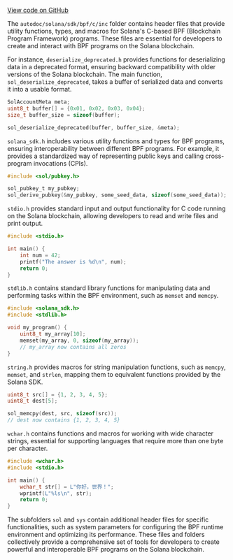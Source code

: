 [View code on GitHub](https://github.com/solana-labs/solana/tree/master/na/sdk/bpf/c/inc)

The `autodoc/solana/sdk/bpf/c/inc` folder contains header files that provide utility functions, types, and macros for Solana's C-based BPF (Blockchain Program Framework) programs. These files are essential for developers to create and interact with BPF programs on the Solana blockchain.

For instance, `deserialize_deprecated.h` provides functions for deserializing data in a deprecated format, ensuring backward compatibility with older versions of the Solana blockchain. The main function, `sol_deserialize_deprecated`, takes a buffer of serialized data and converts it into a usable format.

```c
SolAccountMeta meta;
uint8_t buffer[] = {0x01, 0x02, 0x03, 0x04};
size_t buffer_size = sizeof(buffer);

sol_deserialize_deprecated(buffer, buffer_size, &meta);
```

`solana_sdk.h` includes various utility functions and types for BPF programs, ensuring interoperability between different BPF programs. For example, it provides a standardized way of representing public keys and calling cross-program invocations (CPIs).

```c
#include <sol/pubkey.h>

sol_pubkey_t my_pubkey;
sol_derive_pubkey(&my_pubkey, some_seed_data, sizeof(some_seed_data));
```

`stdio.h` provides standard input and output functionality for C code running on the Solana blockchain, allowing developers to read and write files and print output.

```c
#include <stdio.h>

int main() {
    int num = 42;
    printf("The answer is %d\n", num);
    return 0;
}
```

`stdlib.h` contains standard library functions for manipulating data and performing tasks within the BPF environment, such as `memset` and `memcpy`.

```c
#include <solana_sdk.h>
#include <stdlib.h>

void my_program() {
    uint8_t my_array[10];
    memset(my_array, 0, sizeof(my_array));
    // my_array now contains all zeros
}
```

`string.h` provides macros for string manipulation functions, such as `memcpy`, `memset`, and `strlen`, mapping them to equivalent functions provided by the Solana SDK.

```c
uint8_t src[] = {1, 2, 3, 4, 5};
uint8_t dest[5];

sol_memcpy(dest, src, sizeof(src));
// dest now contains {1, 2, 3, 4, 5}
```

`wchar.h` contains functions and macros for working with wide character strings, essential for supporting languages that require more than one byte per character.

```c
#include <wchar.h>
#include <stdio.h>

int main() {
    wchar_t str[] = L"你好，世界！";
    wprintf(L"%ls\n", str);
    return 0;
}
```

The subfolders `sol` and `sys` contain additional header files for specific functionalities, such as system parameters for configuring the BPF runtime environment and optimizing its performance. These files and folders collectively provide a comprehensive set of tools for developers to create powerful and interoperable BPF programs on the Solana blockchain.
